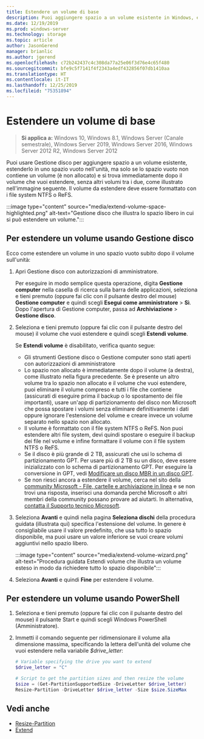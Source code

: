 ```yaml
---
title: Estendere un volume di base
description: Puoi aggiungere spazio a un volume esistente in Windows, estenderlo in uno spazio vuoto nell'unità, ma solo se lo spazio vuoto non contiene un volume (non allocato) e si trova immediatamente dopo il volume che vuoi estendere, senza altri volumi tra i due. Questo articolo descrive come eseguire l'operazione di estensione del volume.
ms.date: 12/19/2019
ms.prod: windows-server
ms.technology: storage
ms.topic: article
author: JasonGerend
manager: brianlic
ms.author: jgerend
ms.openlocfilehash: c72b242437c4c308da77a25e06f3d76e4c65f480
ms.sourcegitcommit: bfe9c5f7141f4f2343a4edf432856f07db1410aa
ms.translationtype: HT
ms.contentlocale: it-IT
ms.lasthandoff: 12/25/2019
ms.locfileid: "75351894"
---
```

# <a name="extend-a-basic-volume"></a>Estendere un volume di base

> **Si applica a:** Windows 10, Windows 8.1, Windows Server (Canale semestrale), Windows Server 2019, Windows Server 2016, Windows Server 2012 R2, Windows Server 2012

Puoi usare Gestione disco per aggiungere spazio a un volume esistente, estenderlo in uno spazio vuoto nell'unità, ma solo se lo spazio vuoto non contiene un volume (è non allocato) e si trova immediatamente dopo il volume che vuoi estendere, senza altri volumi tra i due, come illustrato nell'immagine seguente. Il volume da estendere deve essere formattato con i file system NTFS o ReFS.

:::image type="content" source="media/extend-volume-space-highlighted.png" alt-text="Gestione disco che illustra lo spazio libero in cui si può estendere un volume.":::

## <a name="to-extend-a-volume-by-using-disk-management"></a>Per estendere un volume usando Gestione disco

Ecco come estendere un volume in uno spazio vuoto subito dopo il volume sull'unità:

1. Apri Gestione disco con autorizzazioni di amministratore.

   Per eseguire in modo semplice questa operazione, digita **Gestione computer** nella casella di ricerca sulla barra delle applicazioni, seleziona e tieni premuto (oppure fai clic con il pulsante destro del mouse) **Gestione computer** e quindi scegli **Esegui come amministratore** > **Sì**. Dopo l'apertura di Gestione computer, passa ad **Archiviazione** > **Gestione disco**.
2. Seleziona e tieni premuto (oppure fai clic con il pulsante destro del mouse) il volume che vuoi estendere e quindi scegli **Estendi volume**.

   Se **Estendi volume** è disabilitato, verifica quanto segue:
    - Gli strumenti Gestione disco o Gestione computer sono stati aperti con autorizzazioni di amministratore
    - Lo spazio non allocato è immediatamente dopo il volume (a destra), come illustrato nella figura precedente. Se è presente un altro volume tra lo spazio non allocato e il volume che vuoi estendere, puoi eliminare il volume compreso e tutti i file che contiene (assicurati di eseguire prima il backup o lo spostamento dei file importanti), usare un'app di partizionamento del disco non Microsoft che possa spostare i volumi senza eliminare definitivamente i dati oppure ignorare l'estensione del volume e creare invece un volume separato nello spazio non allocato.
    - Il volume è formattato con il file system NTFS o ReFS. Non puoi estendere altri file system, devi quindi spostare o eseguire il backup dei file nel volume e infine formattare il volume con il file system NTFS o ReFS.
    - Se il disco è più grande di 2 TB, assicurati che usi lo schema di partizionamento GPT. Per usare più di 2 TB su un disco, deve essere inizializzato con lo schema di partizionamento GPT. Per eseguire la conversione in GPT, vedi [Modificare un disco MBR in un disco GPT](change-an-mbr-disk-into-a-gpt-disk.md).
    - Se non riesci ancora a estendere il volume, cerca nel sito della [community Microsoft - File, cartelle e archiviazione in linea](https://answers.microsoft.com/en-us/windows/forum/windows_10-files?sort=lastreplydate&dir=desc&tab=All&status=all&mod=&modAge=&advFil=&postedAfter=&postedBefore=&threadType=all&isFilterExpanded=true&tm=1514405359639) e se non trovi una risposta, inserisci una domanda perché Microsoft o altri membri della community possano provare ad aiutarti. In alternativa, [contatta il Supporto tecnico Microsoft](https://support.microsoft.com/contactus/).

3. Seleziona **Avanti** e quindi nella pagina **Seleziona dischi** della procedura guidata (illustrata qui) specifica l'estensione del volume. In genere è consigliabile usare il valore predefinito, che usa tutto lo spazio disponibile, ma puoi usare un valore inferiore se vuoi creare volumi aggiuntivi nello spazio libero.

   :::image type="content" source="media/extend-volume-wizard.png" alt-text="Procedura guidata Estendi volume che illustra un volume esteso in modo da richiedere tutto lo spazio disponibile":::

4. Seleziona **Avanti** e quindi **Fine** per estendere il volume.

## <a name="to-extend-a-volume-by-using-powershell"></a>Per estendere un volume usando PowerShell

1. Seleziona e tieni premuto (oppure fai clic con il pulsante destro del mouse) il pulsante Start e quindi scegli Windows PowerShell (Amministratore).
2. Immetti il comando seguente per ridimensionare il volume alla dimensione massima, specificando la lettera dell'unità del volume che vuoi estendere nella variabile *$drive_letter*:

   ```PowerShell
   # Variable specifying the drive you want to extend
   $drive_letter = "C"

   # Script to get the partition sizes and then resize the volume
   $size = (Get-PartitionSupportedSize -DriveLetter $drive_letter)
   Resize-Partition -DriveLetter $drive_letter -Size $size.SizeMax
   ```

## <a name="see-slso"></a>Vedi anche

- [Resize-Partition](https://docs.microsoft.com/powershell/module/storage/resize-partition)
- [Extend](https://docs.microsoft.com/windows-server/administration/windows-commands/extend)
